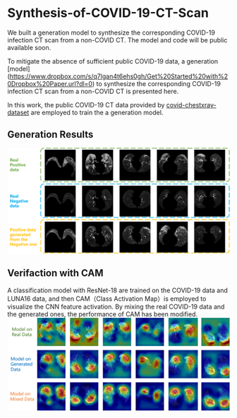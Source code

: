 # Synthesis-of-COVID-19-CT-Scan
We built a generation model to synthesize the corresponding COVID-19 infection CT scan from a non-COVID CT. The model and code will be public available soon.

To mitigate the absence of sufficient public COVID-19 data, a generation [model] (https://www.dropbox.com/s/q7lgan4t6ehs0gh/Get%20Started%20with%20Dropbox%20Paper.url?dl=0) to synthesize the corresponding COVID-19 infection CT scan from a non-COVID CT is presented here. 

In this work, the public COVID-19 CT data provided by [covid-chestxray-dataset](https://github.com/ieee8023/covid-chestxray-dataset) are employed to train the a generation model.

## Generation Results
![](Images/GenerateCases.png)

## Verifaction with CAM
A classification model with ResNet-18 are trained on the COVID-19 data and LUNA16 data, and then CAM（Class Activation Map）is employed to visualize the CNN feature activation. By mixing the real COVID-19 data and the generated ones, the performance of CAM has been modified.
![](Images/CAMResult.png)
